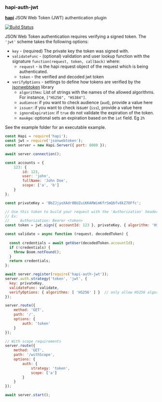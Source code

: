 ### hapi-auth-jwt

[**hapi**](https://github.com/spumko/hapi) JSON Web Token (JWT) authentication plugin

[![Build Status](https://travis-ci.org/ryanfitz/hapi-auth-jwt.png?branch=master)](https://travis-ci.org/ryanfitz/hapi-auth-jwt)

JSON Web Token authentication requires verifying a signed token. The `'jwt'` scheme takes the following options:

- `key` - (required) The private key the token was signed with.
- `validateFunc` - (optional) validation and user lookup function with the signature `function(request, token, callback)` where:
    - `request` - is the hapi request object of the request which is being authenticated.
    - `token` - the verified and decoded jwt token
- `verifyOptions` - settings to define how tokens are verified by the [jsonwebtoken](https://github.com/auth0/node-jsonwebtoken) library
    - `algorithms`: List of strings with the names of the allowed algorithms. For instance, `["HS256", "HS384"]`.
    - `audience`: if you want to check audience (`aud`), provide a value here
    - `issuer`: if you want to check issuer (`iss`), provide a value here
    - `ignoreExpiration`: if `true` do not validate the expiration of the token.
    - `maxAge`: optional sets an expiration based on the `iat` field. Eg `2h`

See the example folder for an executable example.

```javascript
const Hapi = require('hapi');
const jwt = require('jsonwebtoken');
const server = new Hapi.Server({ port: 8080 });

await server.connection();

const accounts = {
    123: {
        id: 123,
        user: 'john',
        fullName: 'John Doe',
        scope: ['a', 'b']
    }
};

const privateKey = 'BbZJjyoXAdr8BUZuiKKARWimKfrSmQ6fv8kZ7OFfc';

// Use this token to build your request with the 'Authorization' header.  
// Ex:
//     Authorization: Bearer <token>
const token = jwt.sign({ accountId: 123 }, privateKey, { algorithm: 'HS256'} );

const validate = async function (request, decodedToken) {
  
  const credentials = await getUser(decodedToken.accountId);
  if (!credentials) {
    throw Boom.notFound();
  }
  return credentials;
};

await server.register(require('hapi-auth-jwt'));
server.auth.strategy('token', 'jwt', {
  key: privateKey,
  validateFunc: validate,
  verifyOptions: { algorithms: [ 'HS256' ] }  // only allow HS256 algorithm
});

server.route({
    method: 'GET',
    path: '/',
    options: {
        auth: 'token'
    }
});

// With scope requirements
server.route({
    method: 'GET',
    path: '/withScope',
    options: {
        auth: {
            strategy: 'token',
            scope: ['a']
        }
    }
});

await server.start();
```
